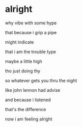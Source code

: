 # alright

why vibe with some hype

that because i grip a pipe

might indicate

that i am the trouble type

maybe a little high

tho just doing thy

so whatever gets you thru the night

like john lennon had advise

and because i listened

that's the difference

now i am feeling alright

<!-- you are what you feel -->